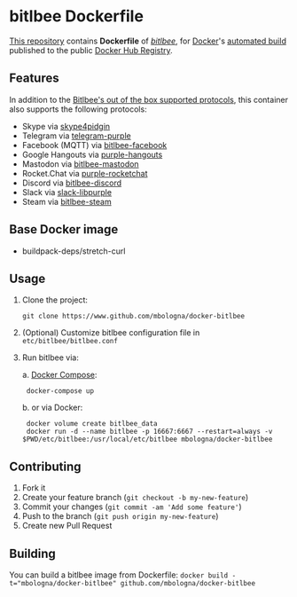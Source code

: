 # bitlbee Dockerfile
[This repository](https://github.com/mbologna/docker-bitlbee/) contains **Dockerfile** of [*bitlbee*](https://github.com/bitlbee/bitlbee), for [Docker](https://www.docker.com/)'s [automated build](https://registry.hub.docker.com/u/mbologna/docker-bitlbee/) published to the public [Docker Hub Registry](https://registry.hub.docker.com/).

## Features

In addition to the [Bitlbee's out of the box supported protocols](https://wiki.bitlbee.org/), this container also supports the following protocols:

- Skype via [skype4pidgin](https://github.com/EionRobb/skype4pidgin)
- Telegram via [telegram-purple](https://github.com/majn/telegram-purple)
- Facebook (MQTT) via [bitlbee-facebook](https://github.com/bitlbee/bitlbee-facebook)
- Google Hangouts via [purple-hangouts](https://bitbucket.org/EionRobb/purple-hangouts)
- Mastodon via [bitlbee-mastodon](https://alexschroeder.ch/software/Bitlbee_Mastodon)
- Rocket.Chat via [purple-rocketchat](https://bitbucket.org/EionRobb/purple-rocketchat/src/default/)
- Discord via [bitlbee-discord](https://github.com/sm00th/bitlbee-discord/)
- Slack via [slack-libpurple](https://github.com/dylex/slack-libpurple)
- Steam via [bitlbee-steam](https://github.com/bitlbee/bitlbee-steam)

## Base Docker image

* buildpack-deps/stretch-curl

## Usage

1. Clone the project:

       git clone https://www.github.com/mbologna/docker-bitlbee

2. (Optional) Customize bitlbee configuration file in `etc/bitlbee/bitlbee.conf`

3. Run bitlbee via:

    a. [Docker Compose](https://docs.docker.com/compose/install/):

        docker-compose up

    b. or via Docker:

        docker volume create bitlbee_data
        docker run -d --name bitlbee -p 16667:6667 --restart=always -v $PWD/etc/bitlbee:/usr/local/etc/bitlbee mbologna/docker-bitlbee

## Contributing

1. Fork it
2. Create your feature branch (`git checkout -b my-new-feature`)
3. Commit your changes (`git commit -am 'Add some feature'`)
4. Push to the branch (`git push origin my-new-feature`)
5. Create new Pull Request

## Building

You can build a bitlbee image from Dockerfile: `docker build -t="mbologna/docker-bitlbee" github.com/mbologna/docker-bitlbee`
